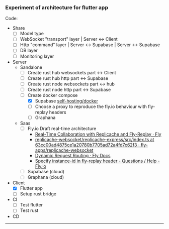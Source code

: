 ### Experiment of architecture for flutter app

Code:

- Share
    - [ ] Model type
    - [ ] WebSocket "transport" layer | Server <-> Client 
    - [ ] Http "command" layer | Server <-> Supabase | Server <-> Supabase
    - [ ] DB layer
    - [ ] Monitoring layer
- Server 
    - Sandalone
      - [ ] Create rust hub websockets part <-> Client
      - [ ] Create rust hub http part <-> Supabase
      - [ ] Create rust node websockets part <-> hub
      - [ ] Create rust node http part <-> Supabase
      - [ ] Create docker compose 
         - [x] Supabase [self-hosting/docker](https://supabase.com/docs/guides/self-hosting/docker)
         - [ ] Choose a proxy to reproduce the fly.io behaviour with fly-replay headers
         - [ ] Graphana 
  - Saas
     - [ ] Fly.io Draft real-time architecture
       * [Real-Time Collaboration with Replicache and Fly-Replay · Fly](https://fly.io/blog/replicache-machines-demo/)
       * [replicache-websocket/replicache-express/src/index.ts at 63cc00ad4875ce1a20780b7705ad72a4fd7c62f3 · fly-apps/replicache-websocket](https://github.com/fly-apps/replicache-websocket/blob/63cc00ad4875ce1a20780b7705ad72a4fd7c62f3/replicache-express/src/index.ts#L123)
       * [Dynamic Request Routing · Fly Docs](https://fly.io/docs/reference/dynamic-request-routing/#the-fly-prefer-region-request-header)
       * [Specify instance-id in fly-replay header - Questions / Help - Fly.io](https://community.fly.io/t/specify-instance-id-in-fly-replay-header/4869/10)
     - [ ] Supabase (cloud)
     - [ ] Graphana (cloud)
- Client
    - [x] Flutter app
    - [ ] Setup rust bridge
- CI
    - [ ] Test flutter
    - [ ] Test rust
- CD

----
